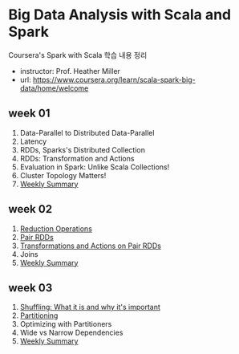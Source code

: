 # Big Data Analysis with Scala and Spark

Coursera's Spark with Scala 학습 내용 정리

- instructor: Prof. Heather Miller
- url: https://www.coursera.org/learn/scala-spark-big-data/home/welcome


## week 01

1. Data-Parallel to Distributed Data-Parallel
2. Latency
3. RDDs, Sparks's Distributed Collection
4. RDDs: Transformation and Actions
5. Evaluation in Spark: Unlike Scala Collections!
6. Cluster Topology Matters!
7. [Weekly Summary](week01_summary.md)


## week 02

1. [Reduction Operations](week02_Reduction_Operations.md)
2. [Pair RDDs](week02_Pair_RDDs.md)
3. [Transformations and Actions on Pair RDDs](week02_transformation_and_actions_on_pair_RDD.md)
4. Joins
5. [Weekly Summary](week02_summary.md)

## week 03

1. [Shuffling: What it is and why it's important](week03_shuffling.md)
2. [Partitioning](week03_partitioning.md)
3. Optimizing with Partitioners
4. Wide vs Narrow Dependencies
5. [Weekly Summary](week03_summary.md)
